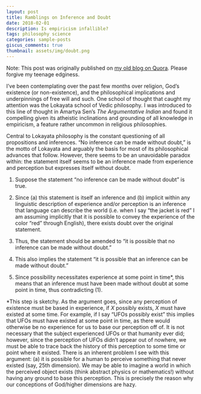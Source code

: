 ```yaml
---
layout: post
title: Ramblings on Inference and Doubt
date: 2018-02-01
description: Is empiricism infallible?
tags: philosophy science
categories: sample-posts
giscus_comments: true
thumbnail: assets/img/doubt.png
---
```

Note: This post was originally published on [my old blog on Quora](https://shuvom.quora.com/Ramblings-on-Inferences-and-Doubt). Please forgive my teenage edginess.

I’ve been contemplating over the past few months over religion, God’s existence (or non-existence), and the philosophical implications and underpinnings of free will and such. One school of thought that caught my attention was the Lokayata school of Vedic philosophy. I was introduced to this line of thought in Amartya Sen’s _The Argumentative Indian_ and found it compelling given its atheistic inclinations and grounding of all knowledge in empiricism, a feature rather uncommon in religious philosophies.

Central to Lokayata philosophy is the constant questioning of all propositions and inferences. “No inference can be made without doubt,” is the motto of Lokayata and arguably the basis for most of its philosophical advances that follow. However, there seems to be an unavoidable paradox within: the statement itself seems to be an inference made from experience and perception but expresses itself without doubt.

1. Suppose the statement “no inference can be made without doubt” is true.

2. Since (a) this statement is itself an inference and (b) implicit within any linguistic description of experience and/or perception is an inference that language can describe the world (i.e. when I say “the jacket is red” I am assuming implicitly that it is possible to convey the experience of the color “red” through English), there exists doubt over the original statement.

3. Thus, the statement should be amended to “it is possible that no inference can be made without doubt.”

4. This also implies the statement “it is possible that an inference can be made without doubt.”

5. Since possibility necessitates experience at some point in time*, this means that an inference must have been made without doubt at some point in time, thus contradicting (1).

*This step is sketchy. As the argument goes, since any perception of existence must be based in experience, if $X$ possibly exists, $X$ must have existed at some time. For example, if I say “UFOs possibly exist” this implies that UFOs must have existed at some point in time, as there would otherwise be no experience for us to base our perception off of. It is not necessary that the subject experienced UFOs or that humanity ever did; however, since the perception of UFOs didn’t appear out of nowhere, we must be able to trace back the history of this perception to some time or point where it existed. There is an inherent problem I see with this argument: (a) it is possible for a human to perceive something that never existed (say, 25th dimension). We may be able to imagine a world in which the perceived object exists (think abstract physics or mathematics!) without having any ground to base this perception. This is precisely the reason why our conceptions of God/higher dimensions are hazy.